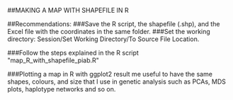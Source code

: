 ##MAKING A MAP WITH SHAPEFILE IN R


##Recommendations: 
###Save the R script, the shapefile (.shp), and the Excel file with the coordinates in the same folder. 
###Set the working directory: Session/Set Working Directory/To Source File Location.

###Follow the steps explained in the R script "map_R_with_shapefile_piab.R"

###Plotting a map in R with ggplot2 result me useful to have the same shapes, colours, and size that I use in genetic analysis such as PCAs, MDS plots, haplotype networks and so on. 
